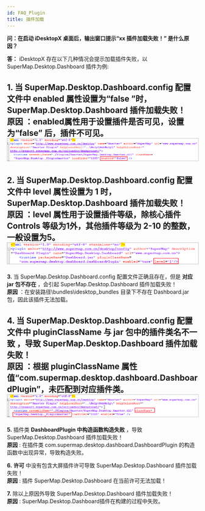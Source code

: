 ```yaml
---
id: FAQ_Plugin
title: 插件加载
---
```

**问：在启动 iDesktopX 桌面后，输出窗口提示“xx 插件加载失败！” 是什么原因？**  
 
**答：**   iDesktopX 存在以下几种情况会提示加载插件失败，以 SuperMap.Desktop.Dashboard 插件为例:

**1.** 当 SuperMap.Desktop.Dashboard.config 配置文件中 **enabled 属性设置为“false**
”时，SuperMap.Desktop.Dashboard 插件加载失败！  
 **原因** ：enabled属性用于设置插件是否可见，设置为“false” 后，插件不可见。   ![](img/Plugin_enable.png)  
---  
  
**2.** 当 SuperMap.Desktop.Dashboard.config 配置文件中 **level 属性设置为 1**
时，SuperMap.Desktop.Dashboard 插件加载失败！  
 **原因** ：level 属性用于设置插件等级，除核心插件 Controls 等级为1外，其他插件等级为 2-10 的整数，一般设置为5。
![](img/Plugin_level.png)  
---  
  
**3.** 当 SuperMap.Desktop.Dashboard.config 配置文件正确且存在，但是 **对应 jar 包不存在** ，会引起
SuperMap.Desktop.Dashboard 插件加载失败！  
**原因** ：在安装路径\bundles\idesktop_bundles 目录下不存在 Dashboard.jar 包，因此该插件无法加载。

**4.** 当 SuperMap.Desktop.Dashboard.config 配置文件中 **pluginClassName 与 jar
包中的插件类名不一致** ，导致 SuperMap.Desktop.Dashboard 插件加载失败！  
**原因** ：根据 pluginClassName
属性值“com.supermap.desktop.dashboard.DashboardPlugin”，未匹配到对应插件类。
![](img/Plugin_Name.png)  
---  
  
**5.** 插件类 **DashboardPlugin 中构造函数构造失败** ，导致 SuperMap.Desktop.Dashboard
插件加载失败！  
**原因** : 在插件类 com.supermap.desktop.dashboard.DashboardPlugin
的构造函数中出现异常，导致构造失败。

**6.** **许可** 中没有包含大屏插件许可导致 SuperMap.Desktop.Dashboard 插件加载失败！  
**原因** : 插件 SuperMap.Desktop.Dashboard 在当前许可无法加载！

**7.** 除以上原因外导致 SuperMap.Desktop.Dashboard 插件加载失败！  
**原因** : SuperMap.Desktop.Dashboard插件在构建的过程中失败。  
  


